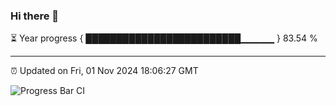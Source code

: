 ### Hi there 👋

⏳ Year progress { █████████████████████████▁▁▁▁▁ } 83.54 %

---

⏰ Updated on Fri, 01 Nov 2024 18:06:27 GMT

![Progress Bar CI](https://github.com/liununu/liununu/workflows/Progress%20Bar%20CI/badge.svg)
